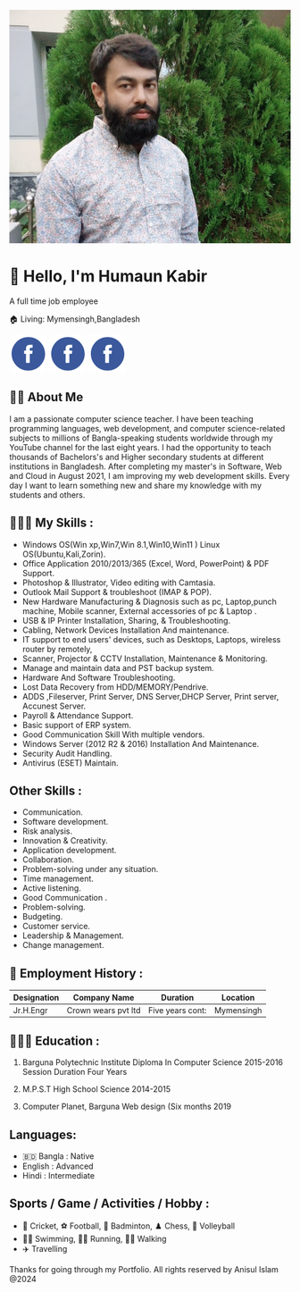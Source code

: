 
![Engr-Humaun-Kabir](./images/Engr-Humaun-Kabir.jpg)

# 👋 Hello, I'm Humaun Kabir

A full time job employee

🏠 Living: Mymensingh,Bangladesh



[![facebook](image-1.png)](https://www.facebook.com/BDMHK) [![facebook](image-1.png)](https://x.com/BDmhk) [![facebook](image-1.png)](https://www.linkedin.com/in/bdmhk) 

## 👨‍🏫   About Me

I am a passionate computer science teacher. I have been teaching programming languages, web development, and computer science-related subjects to millions of Bangla-speaking students worldwide through my YouTube channel for the last eight years. I had the opportunity to teach thousands of Bachelors's and Higher secondary students at different institutions in Bangladesh. After completing my master's in Software, Web and Cloud in August 2021, I am improving my web development skills. Every day I want to learn something new and share my knowledge with my students and others.

## 👨🏽‍💻   My Skills :
- Windows OS(Win xp,Win7,Win 8.1,Win10,Win11 ) Linux OS(Ubuntu,Kali,Zorin).
- Office Application 2010/2013/365 (Excel, Word, PowerPoint) & PDF Support.
- Photoshop & Illustrator, Video editing with Camtasia.
- Outlook Mail Support & troubleshoot (IMAP & POP).
- New Hardware Manufacturing & Diagnosis such as pc, Laptop,punch machine, Mobile scanner, External accessories of pc & Laptop .
- USB & IP Printer Installation, Sharing, & Troubleshooting.
- Cabling, Network Devices Installation And maintenance.
- IT support to end users' devices, such as Desktops, Laptops, wireless router by remotely,
- Scanner, Projector & CCTV Installation, Maintenance & Monitoring.
- Manage and maintain data and PST backup system.
- Hardware And Software Troubleshooting.
- Lost Data Recovery from HDD/MEMORY/Pendrive.
- ADDS ,Fileserver, Print Server, DNS Server,DHCP Server, Print server, Accunest Server.
- Payroll & Attendance Support.
- Basic support of ERP system.
- Good Communication Skill With multiple vendors.
- Windows Server (2012 R2 & 2016) Installation And Maintenance.
- Security Audit Handling.
- Antivirus (ESET) Maintain.
 



## Other Skills :
- Communication.
- Software development.
- Risk analysis.
- Innovation & Creativity.
- Application development.
- Collaboration.
- Problem-solving under any situation.
- Time management.
- Active listening.
- Good Communication .
- Problem-solving.
- Budgeting.
- Customer service.
- Leadership & Management.
- Change management.

## 💼   Employment History :

| Designation | Company Name | Duration | Location |
|-------------|--------------|----------|----------|
| Jr.H.Engr   | Crown wears pvt ltd | Five years cont: |Mymensingh |

## 👨🏻‍🎓   Education :
1. Barguna Polytechnic Institute
Diploma In Computer Science
2015-2016 Session
Duration Four Years

2. M.P.S.T High School
Science
2014-2015

3. Computer Planet, Barguna
Web design (Six months
2019

## Languages:
- 🇧🇩 Bangla : Native
- English : Advanced
- Hindi : Intermediate

## Sports / Game / Activities / Hobby :
- 🏏 Cricket, ⚽ Football, 🏸 Badminton, ♟️ Chess, 🏐 Volleyball
- 🏊‍♂️ Swimming, 🏃‍♂️ Running, 🚶‍♂️ Walking
- ✈️ Travelling

Thanks for going through my Portfolio. All rights reserved by Anisul Islam @2024
